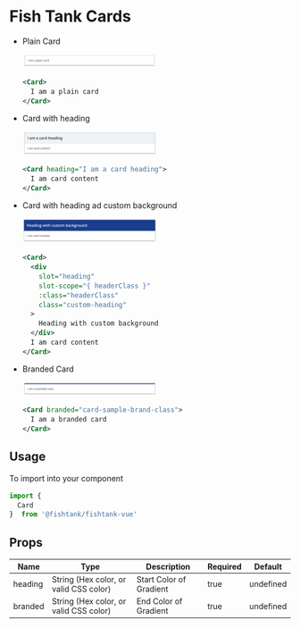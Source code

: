 # Fish Tank Cards

  - Plain Card

    <img src="../../assets/ft-card.png" width="50%" alt="Fish Tank Plain Card">
    
    ```xml
    <Card>
      I am a plain card
    </Card>
    ```
  - Card with heading

    <img src="../../assets/ft-card-heading.png" width="50%" alt="Fish Tank Plain Card">
    
    ```xml
    <Card heading="I am a card heading">
      I am card content
    </Card>
    ```

  - Card with heading ad custom background

    <img src="../../assets/ft-card-custom-background.png" width="50%" alt="Fish Tank Plain Card">
    
    ```xml
    <Card>
      <div
        slot="heading"
        slot-scope="{ headerClass }"
        :class="headerClass"
        class="custom-heading"
      >
        Heading with custom background
      </div>
      I am card content
    </Card>
    ```
  
  - Branded Card

    <img src="../../assets/ft-card-branded.png" width="50%" alt="Fish Tank Plain Card">
    
    ```xml
    <Card branded="card-sample-brand-class">
      I am a branded card
    </Card>
    ```
## Usage

To import into your component

```js
import { 
  Card 
}  from '@fishtank/fishtank-vue'
```

## Props

<table>
  <thead>
    <th>Name</th>
    <th>Type</th>
    <th>Description</th>
    <th>Required</th>
    <th>Default</th>
  </thead>
  <tr>
    <td>heading</td>
    <td>String (Hex color, or valid CSS color)</td>
    <td>Start Color of Gradient</td>
    <td>true</td>
    <td>undefined</td>
  </tr>
  <tr>
    <td>branded</td>
    <td>String (Hex color, or valid CSS color)</td>
    <td>End Color of Gradient</td>
    <td>true</td>
    <td>undefined</td>
  </tr>
</table>